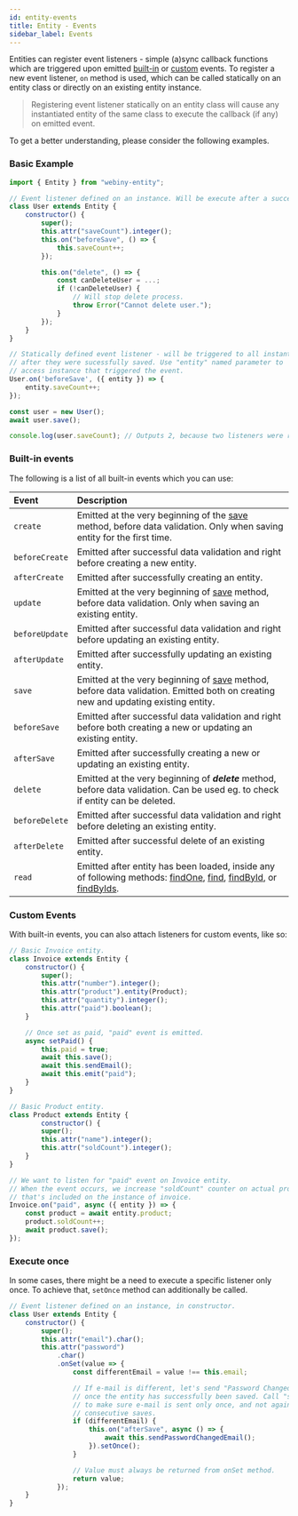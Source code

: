 ```yaml
---
id: entity-events
title: Entity - Events
sidebar_label: Events
---
```


Entities can register event listeners - simple \(a\)sync callback functions
which are triggered upon emitted [built-in](/docs/developer-tutorials/entity-events#built-in-events) or
[custom](/docs/developer-tutorials/entity-events#custom-events) events.
To register a new event listener, `on` method is used, which can be
called statically on an entity class or directly on an existing
entity instance.

> Registering event listener statically on an entity class will cause
any instantiated entity of the same class to execute the callback
(if any) on emitted event.

To get a better understanding, please consider the following examples.

### Basic Example

```js
import { Entity } from "webiny-entity";

// Event listener defined on an instance. Will be execute after a successful save.
class User extends Entity {
    constructor() {
        super();
        this.attr("saveCount").integer();
        this.on("beforeSave", () => {
            this.saveCount++;
        });

        this.on("delete", () => {
            const canDeleteUser = ...;
            if (!canDeleteUser) {
                // Will stop delete process.
                throw Error("Cannot delete user.");
            }
        });
    }
}

// Statically defined event listener - will be triggered to all instantiated users
// after they were sucessfully saved. Use "entity" named parameter to
// access instance that triggered the event.
User.on('beforeSave', ({ entity }) => {
    entity.saveCount++;
});

const user = new User();
await user.save();

console.log(user.saveCount); // Outputs 2, because two listeners were registered.
```

### Built-in events

The following is a list of all built-in events which you can use:

| Event | Description |
| :--- | :--- |
| `create` | Emitted at the very beginning of the [save](/docs/developer-tutorials/entity-crud#save) method, before data validation. Only when saving entity for the first time. |
| `beforeCreate` | Emitted after successful data validation and right before creating a new entity. |
| `afterCreate` | Emitted after successfully creating an entity. |
| `update` | Emitted at the very beginning of [save](/docs/developer-tutorials/entity-crud#save) method, before data validation. Only when saving an existing entity. |
| `beforeUpdate` | Emitted after successful data validation and right before updating an existing entity. |
| `afterUpdate` | Emitted after successfully updating an existing entity. |
| `save` | Emitted at the very beginning of [save](/docs/developer-tutorials/entity-crud#save) method, before data validation. Emitted both on creating new and updating existing entity. |
| `beforeSave` | Emitted after successful data validation and right before both creating a new or updating an existing entity. |
| `afterSave` | Emitted after successfully creating a new or updating an existing entity. |
| `delete` | Emitted at the very beginning of _**delete**_ method, before data validation. Can be used eg. to check if entity can be deleted. |
| `beforeDelete` | Emitted after successful data validation and right before deleting an existing entity. |
| `afterDelete` | Emitted after successful delete of an existing entity. |
| `read` | Emitted after entity has been loaded, inside any of following methods: [findOne](/docs/developer-tutorials/entity-crud#findone), [find](/docs/developer-tutorials/entity-crud#find), [findById](/docs/developer-tutorials/entity-crud#findbyid), or [findByIds](/docs/developer-tutorials/entity-crud#findbyids). |

### Custom Events

With built-in events, you can also attach listeners for custom events, like so:

```js
// Basic Invoice entity.
class Invoice extends Entity {
    constructor() {
        super();
        this.attr("number").integer();
        this.attr("product").entity(Product);
        this.attr("quantity").integer();
        this.attr("paid").boolean();
    }

    // Once set as paid, "paid" event is emitted.
    async setPaid() {
        this.paid = true;
        await this.save();
        await this.sendEmail();
        await this.emit("paid");
    }
}

// Basic Product entity.
class Product extends Entity {
        constructor() {
        super();
        this.attr("name").integer();
        this.attr("soldCount").integer();
    }
}

// We want to listen for "paid" event on Invoice entity.
// When the event occurs, we increase "soldCount" counter on actual product
// that's included on the instance of invoice.
Invoice.on("paid", async ({ entity }) => {
    const product = await entity.product;
    product.soldCount++;
    await product.save();
});
```

### Execute once

In some cases, there might be a need to execute a specific listener only
once. To achieve that, `setOnce` method can additionally be called.

```js
// Event listener defined on an instance, in constructor.
class User extends Entity {
    constructor() {
        super();
        this.attr("email").char();
        this.attr("password")
            .char()
            .onSet(value => {
                const differentEmail = value !== this.email;

                // If e-mail is different, let's send "Password Changed" email
                // once the entity has successfully been saved. Call "setOnce"
                // to make sure e-mail is sent only once, and not again on
                // consecutive saves.
                if (differentEmail) {
                    this.on("afterSave", async () => {
                        await this.sendPasswordChangedEmail();
                    }).setOnce();
                }

                // Value must always be returned from onSet method.
                return value;
            });
    }
}
```
